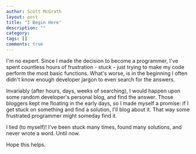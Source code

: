 ```yaml
---
author: Scott McGrath
layout: post
title: "I Begin Here"
description: ""
category:
tags: []
comments: true
---
```


I'm no expert. Since I made the decision to become a programmer, I've
spent countless hours of frustration - stuck - just trying to make my code perform
the most basic functions. What's worse, is in the beginning I often didn't know enough developer
jargon to even search for the answers.

Invariably (after hours, days, weeks of searching), I would happen upon some random developer's personal blog,
and find the answer. Those bloggers kept me floating in the early days, so I made
myself a promise: if I get stuck on something and find a solution, I'll blog
about it. That way some frustrated programmer might someday find it.

I lied (to myself)! I've been stuck many times, found many solutions, and
never wrote a word. Until now.

Hope this helps.
